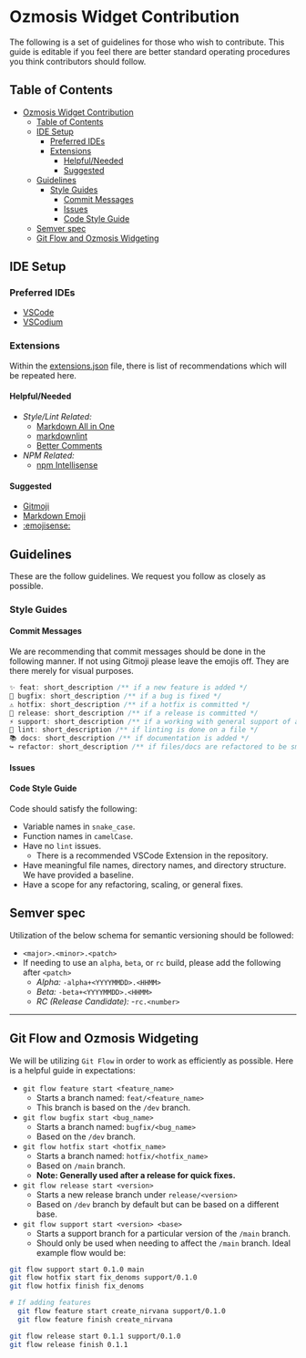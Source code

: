 # Ozmosis Widget Contribution

The following is a set of guidelines for those who wish to contribute. This guide is editable if you feel there are better standard operating procedures you think contributors should follow.

## Table of Contents

- [Ozmosis Widget Contribution](#ozmosis-widget-contribution)
  - [Table of Contents](#table-of-contents)
  - [IDE Setup](#ide-setup)
    - [Preferred IDEs](#preferred-ides)
    - [Extensions](#extensions)
      - [Helpful/Needed](#helpfulneeded)
      - [Suggested](#suggested)
  - [Guidelines](#guidelines)
    - [Style Guides](#style-guides)
      - [Commit Messages](#commit-messages)
      - [Issues](#issues)
      - [Code Style Guide](#code-style-guide)
  - [Semver spec](#semver-spec)
  - [Git Flow and Ozmosis Widgeting](#git-flow-and-ozmosis-widgeting)
  
## IDE Setup

### Preferred IDEs

- [VSCode](https://code.visualstudio.com/)
- [VSCodium](https://vscodium.com/)

### Extensions

Within the [extensions.json](/.vscode/extensions.json) file, there is list of recommendations which will be repeated here.

#### Helpful/Needed

- *Style/Lint Related:*
  - [Markdown All in One](https://marketplace.visualstudio.com/items?itemName=yzhang.markdown-all-in-one)
  - [markdownlint](https://marketplace.visualstudio.com/items?itemName=DavidAnson.vscode-markdownlint)
  - [Better Comments](https://marketplace.visualstudio.com/items?itemName=aaron-bond.better-comments)
- *NPM Related:*
  - [npm Intellisense](https://marketplace.visualstudio.com/items?itemName=christian-kohler.npm-intellisense)

#### Suggested

- [Gitmoji](https://marketplace.visualstudio.com/items?itemName=seatonjiang.gitmoji-vscode)
- [Markdown Emoji](https://marketplace.visualstudio.com/items?itemName=bierner.markdown-emoji)
- [:emojisense:](https://marketplace.visualstudio.com/items?itemName=bierner.emojisense)

## Guidelines

These are the follow guidelines. We request you follow as closely as possible.

### Style Guides

#### Commit Messages

We are recommending that commit messages should be done in the following manner. If not using Gitmoji please leave the emojis off. They are there merely for visual purposes.

```ts
✨ feat: short_description /** if a new feature is added */
🐛 bugfix: short_description /** if a bug is fixed */
⚠️ hotfix: short_description /** if a hotfix is committed */
🚩 release: short_description /** if a release is committed */
⚡️ support: short_description /** if a working with general support of a version */
📝 lint: short_description /** if linting is done on a file */
📚 docs: short_description /** if documentation is added */
↪️ refactor: short_description /** if files/docs are refactored to be smarter TM */
```

#### Issues

#### Code Style Guide

Code should satisfy the following:

- Variable names in `snake_case`.
- Function names in `camelCase`.
- Have no `lint` issues.
  - There is a recommended VSCode Extension in the repository.
- Have meaningful file names, directory names, and directory structure. We have provided a baseline.
- Have a scope for any refactoring, scaling, or general fixes.

## Semver spec

Utilization of the below schema for semantic versioning should be followed:

- `<major>.<minor>.<patch>`
- If needing to use an `alpha`, `beta`, or `rc` build, please add the following after `<patch>`
  - *Alpha:* `-alpha+<YYYYMMDD>.<HHMM>`
  - *Beta:* `-beta+<YYYYMMDD>.<HHMM>`
  - *RC (Release Candidate):* -`rc.<number>`

---

## Git Flow and Ozmosis Widgeting

We will be utilizing `Git Flow` in order to work as efficiently as possible. Here is a helpful guide in expectations:

- `git flow feature start <feature_name>`
  - Starts a branch named: `feat/<feature_name>`
  - This branch is based on the `/dev` branch.
- `git flow bugfix start <bug_name>`
  - Starts a branch named: `bugfix/<bug_name>`
  - Based on the `/dev` branch.
- `git flow hotfix start <hotfix_name>`
  - Starts a branch named: `hotfix/<hotfix_name>`
  - Based on `/main` branch.
  - **Note: Generally used after a release for quick fixes.**
- `git flow release start <version>`
  - Starts a new release branch under `release/<version>`
  - Based on `/dev` branch by default but can be based on a different base.
- `git flow support start <version> <base>`
  - Starts a support branch for a particular version of the `/main` branch.
  - Should only be used when needing to affect the `/main` branch. Ideal example flow would be:

```sh
git flow support start 0.1.0 main
git flow hotfix start fix_denoms support/0.1.0
git flow hotfix finish fix_denoms

# If adding features
  git flow feature start create_nirvana support/0.1.0
  git flow feature finish create_nirvana

git flow release start 0.1.1 support/0.1.0
git flow release finish 0.1.1
```
